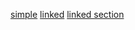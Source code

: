 <!-- (dl (section-meta Another Document)) -->

[simple](<!-- (dl (get-path simple)) -->)
[linked](<!-- (dl (get-path linked)) -->)
[linked section](<!-- (dl (get-path 01)) -->)